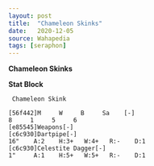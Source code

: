 ```yaml
---
layout: post
title:  "Chameleon Skinks"
date:   2020-12-05
source: Wahapedia
tags: [seraphon]
---
```


**Chameleon Skinks**

**Stat Block**
```
 Chameleon Skink
```

```
[56f442]M     W     B     Sa    [-]
8     1     5     6     
[e85545]Weapons[-]
[c6c930]Dartpipe[-]
16"    A:2    H:3+   W:4+   R:-    D:1   
[c6c930]Celestite Dagger[-]
1"     A:1    H:5+   W:5+   R:-    D:1   
```


